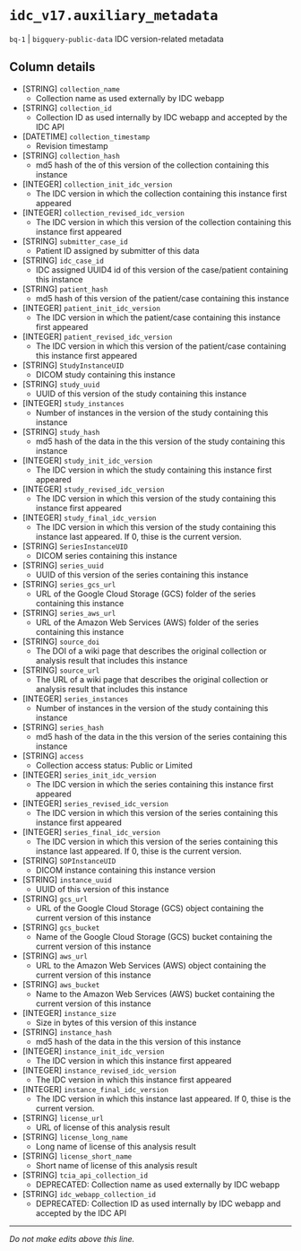 # `idc_v17.auxiliary_metadata`
`bq-1` | `bigquery-public-data`
IDC version-related metadata

## Column details
* [STRING]    `collection_name`
  - Collection name as used externally by IDC webapp
* [STRING]    `collection_id`
  - Collection ID as used internally by IDC webapp and accepted by the IDC API
* [DATETIME]  `collection_timestamp`
  - Revision timestamp
* [STRING]    `collection_hash`
  - md5 hash of the of this version of the collection containing this instance
* [INTEGER]   `collection_init_idc_version`
  - The IDC version in which the collection containing this instance first appeared
* [INTEGER]   `collection_revised_idc_version`
  - The IDC version in which this version of the collection containing this instance first appeared
* [STRING]    `submitter_case_id`
  - Patient ID assigned by submitter of this data
* [STRING]    `idc_case_id`
  - IDC assigned UUID4 id of this version of the case/patient containing this instance
* [STRING]    `patient_hash`
  - md5 hash of this version of the patient/case containing this instance
* [INTEGER]   `patient_init_idc_version`
  - The IDC version in which the patient/case containing this instance first appeared
* [INTEGER]   `patient_revised_idc_version`
  - The IDC version in which this version of the patient/case containing this instance first appeared
* [STRING]    `StudyInstanceUID`
  - DICOM study containing this instance
* [STRING]    `study_uuid`
  - UUID of this version of the study containing this instance
* [INTEGER]   `study_instances`
  - Number of instances in the version of the study containing this instance
* [STRING]    `study_hash`
  - md5 hash of the data in the this version of the study containing this instance
* [INTEGER]   `study_init_idc_version`
  - The IDC version in which the study containing this instance first appeared
* [INTEGER]   `study_revised_idc_version`
  - The IDC version in which this version of the study containing this instance first appeared
* [INTEGER]   `study_final_idc_version`
  - The IDC version in which this version of the study containing this instance last appeared. If 0, thise is the current version.
* [STRING]    `SeriesInstanceUID`
  - DICOM series containing this instance
* [STRING]    `series_uuid`
  - UUID of this version of the series containing this instance
* [STRING]    `series_gcs_url`
  - URL of the Google Cloud Storage (GCS) folder of the series containing this instance
* [STRING]    `series_aws_url`
  - URL of the Amazon Web Services (AWS) folder of the series containing this instance
* [STRING]    `source_doi`
  - The DOI of a wiki page that describes the original collection or analysis result that includes this instance
* [STRING]    `source_url`
  - The URL of a wiki page that describes the original collection or analysis result that includes this instance
* [INTEGER]   `series_instances`
  - Number of instances in the version of the study containing this instance
* [STRING]    `series_hash`
  - md5 hash of the data in the this version of the series containing this instance
* [STRING]    `access`
  - Collection access status: Public or Limited
* [INTEGER]   `series_init_idc_version`
  - The IDC version in which the series containing this instance first appeared
* [INTEGER]   `series_revised_idc_version`
  - The IDC version in which this version of the series containing this instance first appeared
* [INTEGER]   `series_final_idc_version`
  - The IDC version in which this version of the series containing this instance last appeared. If 0, thise is the current version.
* [STRING]    `SOPInstanceUID`
  - DICOM instance containing this instance version
* [STRING]    `instance_uuid`
  - UUID of this version of this instance
* [STRING]    `gcs_url`
  - URL of the Google Cloud Storage (GCS) object containing the current version of this instance
* [STRING]    `gcs_bucket`
  - Name of the Google Cloud Storage (GCS) bucket containing the current version of this instance
* [STRING]    `aws_url`
  - URL to the Amazon Web Services (AWS) object containing the current version of this instance
* [STRING]    `aws_bucket`
  - Name to the Amazon Web Services (AWS) bucket containing the current version of this instance
* [INTEGER]   `instance_size`
  - Size in bytes of this version of this instance
* [STRING]    `instance_hash`
  - md5 hash of the data in the this version of this instance
* [INTEGER]   `instance_init_idc_version`
  - The IDC version in which this instance first appeared
* [INTEGER]   `instance_revised_idc_version`
  - The IDC version in which this instance first appeared
* [INTEGER]   `instance_final_idc_version`
  - The IDC version in which this instance last appeared. If 0, thise is the current version.
* [STRING]    `license_url`
  - URL of license of this analysis result
* [STRING]    `license_long_name`
  - Long name of license of this analysis result
* [STRING]    `license_short_name`
  - Short name of license of this analysis result
* [STRING]    `tcia_api_collection_id`
  - DEPRECATED: Collection name as used externally by IDC webapp
* [STRING]    `idc_webapp_collection_id`
  - DEPRECATED: Collection ID as used internally by IDC webapp and accepted by the IDC API

-------------------------------------------------------------------------------
*Do not make edits above this line.*
